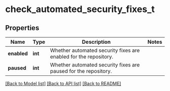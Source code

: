 # check_automated_security_fixes_t

## Properties
Name | Type | Description | Notes
------------ | ------------- | ------------- | -------------
**enabled** | **int** | Whether automated security fixes are enabled for the repository. | 
**paused** | **int** | Whether automated security fixes are paused for the repository. | 

[[Back to Model list]](../README.md#documentation-for-models) [[Back to API list]](../README.md#documentation-for-api-endpoints) [[Back to README]](../README.md)


